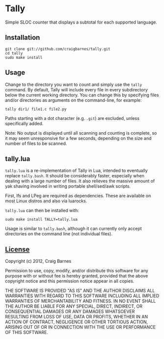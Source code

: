 Tally
=====

Simple SLOC counter that displays a subtotal for each supported language.

Installation
------------

    git clone git://github.com/craigbarnes/tally.git
    cd tally
    sudo make install

Usage
-----

Change to the directory you want to count and simply use the `tally`
command. By default, Tally will include every file in every subdirectory
below the current working directory. You can change this by specifying files
and/or directories as arguments on the command-line, for example:

    tally dir1/ file1.c file2.py

Paths starting with a dot character (e.g. `.git`) are excluded, unless
specifically added.

Note: No output is displayed until all scanning and counting is complete, so
it may seem unresponsive for a few seconds, depending on the size and number
of files to be scanned.

tally.lua
---------

`tally.lua` is a re-implementation of Tally in Lua, intended to eventually
replace `tally.bash`. It should be considerably faster, especially when
dealing with a large number of files. It also relieves the massive amount of
yak shaving involved in writing portable shell/sed/awk scripts.

First, lfs and LPeg are required as dependencies. These are available on most
Linux distros and also via luarocks.

`tally.lua` can then be installed with:

    sudo make install TALLY=tally.lua

Usage is similar to `tally.bash`, although it can currently only accept
directories on the command line (not individual files).

[License](http://en.wikipedia.org/wiki/ISC_license "ISC license")
---------

Copyright (c) 2012, Craig Barnes

Permission to use, copy, modify, and/or distribute this software for any
purpose with or without fee is hereby granted, provided that the above
copyright notice and this permission notice appear in all copies.

THE SOFTWARE IS PROVIDED "AS IS" AND THE AUTHOR DISCLAIMS ALL WARRANTIES
WITH REGARD TO THIS SOFTWARE INCLUDING ALL IMPLIED WARRANTIES OF
MERCHANTABILITY AND FITNESS. IN NO EVENT SHALL THE AUTHOR BE LIABLE FOR ANY
SPECIAL, DIRECT, INDIRECT, OR CONSEQUENTIAL DAMAGES OR ANY DAMAGES
WHATSOEVER RESULTING FROM LOSS OF USE, DATA OR PROFITS, WHETHER IN AN ACTION
OF CONTRACT, NEGLIGENCE OR OTHER TORTIOUS ACTION, ARISING OUT OF OR IN
CONNECTION WITH THE USE OR PERFORMANCE OF THIS SOFTWARE.
